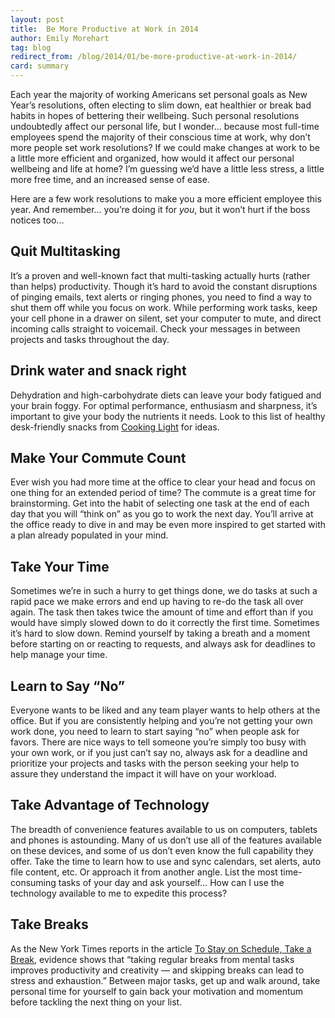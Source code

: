 ```yaml
---
layout: post
title:  Be More Productive at Work in 2014
author: Emily Morehart
tag: blog
redirect_from: /blog/2014/01/be-more-productive-at-work-in-2014/
card: summary
---
```


Each year the majority of working Americans set personal goals as New Year’s resolutions, often electing to slim down, eat healthier or break bad habits in hopes of bettering their wellbeing. Such personal resolutions undoubtedly affect our personal life, but I wonder… because most full-time employees spend the majority of their conscious time at work, why don’t more people set work resolutions? If we could make changes at work to be a little more efficient and organized, how would it affect our personal wellbeing and life at home? I’m guessing we’d have a little less stress, a little more free time, and an increased sense of ease.

Here are a few work resolutions to make you a more efficient employee this year. And remember… you’re doing it for *you*, but it won’t hurt if the boss notices too...

## Quit Multitasking
It’s a proven and well-known fact that multi-tasking actually hurts (rather than helps) productivity. Though it’s hard to avoid the constant disruptions of pinging emails, text alerts or ringing phones, you need to find a way to shut them off while you focus on work. While performing work tasks, keep your cell phone in a drawer on silent, set your computer to mute, and direct incoming calls straight to voicemail. Check your messages in between projects and tasks throughout the day.

## Drink water and snack right
Dehydration and high-carbohydrate diets can leave your body fatigued and your brain foggy. For optimal performance, enthusiasm and sharpness, it’s important to give your body the nutrients it needs. Look to this list of healthy desk-friendly snacks from [Cooking Light](http://www.cookinglight.com/eating-smart/smart-choices/healthy-office-snacks-00400000065105/page12.html) for ideas.

## Make Your Commute Count
Ever wish you had more time at the office to clear your head and focus on one thing for an extended period of time? The commute is a great time for brainstorming. Get into the habit of selecting one task at the end of each day that you will “think on” as you go to work the next day. You’ll arrive at the office ready to dive in and may be even more inspired to get started with a plan already populated in your mind.

## Take Your Time
Sometimes we’re in such a hurry to get things done, we do tasks at such a rapid pace we make errors and end up having to re-do the task all over again. The task then takes twice the amount of time and effort than if you would have simply slowed down to do it correctly the first time. Sometimes it’s hard to slow down. Remind yourself by taking a breath and a moment before starting on or reacting to requests, and always ask for deadlines to help manage your time.

## Learn to Say “No”
Everyone wants to be liked and any team player wants to help others at the office. But if you are consistently helping and you’re not getting your own work done, you need to learn to start saying “no” when people ask for favors. There are nice ways to tell someone you’re simply too busy with your own work, or if you just can’t say no, always ask for a deadline and prioritize your projects and tasks with the person seeking your help to assure they understand the impact it will have on your workload.

## Take Advantage of Technology
The breadth of convenience features available to us on computers, tablets and phones is astounding. Many of us don’t use all of the features available on these devices, and some of us don’t even know the full capability they offer. Take the time to learn how to use and sync calendars, set alerts, auto file content, etc. Or approach it from another angle. List the most time-consuming tasks of your day and ask yourself… How can I use the technology available to me to expedite this process?

## Take Breaks
As the New York Times reports in the article [To Stay on Schedule, Take a Break](http://www.nytimes.com/2012/06/17/jobs/take-breaks-regularly-to-stay-on-schedule-workstation.html), evidence shows that “taking regular breaks from mental tasks improves productivity and creativity — and skipping breaks can lead to stress and exhaustion.” Between major tasks, get up and walk around, take personal time for yourself to gain back your motivation and momentum before tackling the next thing on your list.
